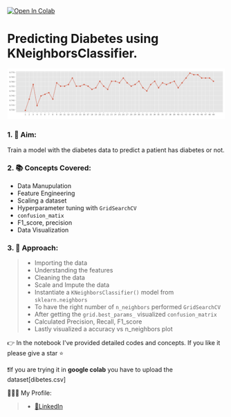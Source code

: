 <a target="_blank" href="https://colab.research.google.com/github/SoumyaCO/KNeighbors-classifier-diabetes.git">
  <img src="https://colab.research.google.com/assets/colab-badge.svg" alt="Open In Colab"/>
</a>


# Predicting Diabetes using KNeighborsClassifier.
![accuracy vs n_neighbors graph](https://github.com/SoumyaCO/KNeighbors-classifier-diabetes/blob/main/knn-image.png)
### 1. 🎯 Aim: 
Train a model with the diabetes data to predict a patient has diabetes or not.
### 2. 📚 Concepts Covered:
* Data Manupulation
* Feature Engineering
* Scaling a dataset
* Hyperparameter tuning with `GridSearchCV`
* `confusion_matix`
* F1_score, precision
* Data Visualization

### 3. 🔎 Approach: 
> * Importing the data
> * Understanding the features
> * Cleaning the data
> * Scale and Impute the data
> * Instantiate a `KNeighborsClassifier()` model from `sklearn.neighbors`
> * To have the right number of `n_neighbors` performed `GridSearchCV`
> * After getting the `grid.best_params_` visualized `confusion_matrix`
> * Calculated Precision, Recall, F1_score
> * Lastly visualized a accuracy vs n_neighbors plot

👉 In the notebook I've provided detailed codes and concepts. If you like it please give a star ⭐️

❗If you are trying it in **google colab** you have to upload the dataset[dibetes.csv]

🧑🏻‍💻 My Profile:
> * [🔗LinkedIn ](https://www.linkedin.com/in/soumyadip-bhattacharjya-993974234/)
